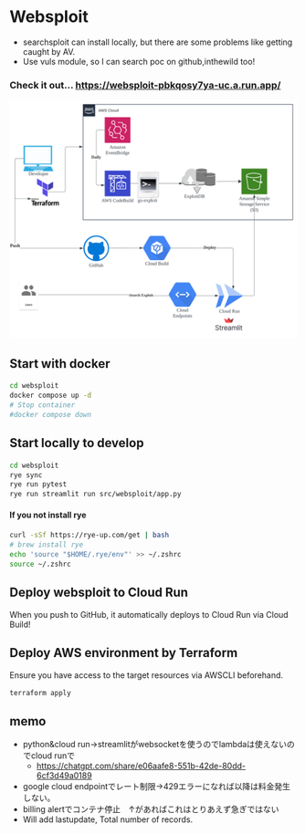 # Websploit
- searchsploit can install locally, but there are some problems like getting caught by AV.
- Use vuls module, so I can search poc on github,inthewild too!

### Check it out... https://websploit-pbkqosy7ya-uc.a.run.app/
![mmmm](img/websploit.svg)



## Start with docker
```sh
cd websploit
docker compose up -d
# Stop container
#docker compose down
```

## Start locally to develop 
```sh
cd websploit
rye sync
rye run pytest                                                                                         
rye run streamlit run src/websploit/app.py
```
#### If you not install rye
```sh
curl -sSf https://rye-up.com/get | bash
# brew install rye
echo 'source "$HOME/.rye/env"' >> ~/.zshrc
source ~/.zshrc
```

## Deploy websploit to Cloud Run
When you push to GitHub, it automatically deploys to Cloud Run via Cloud Build!

## Deploy AWS environment by Terraform
Ensure you have access to the target resources via AWSCLI beforehand.
```sh
terraform apply
```

## memo
- python&cloud run→streamlitがwebsocketを使うのでlambdaは使えないのでcloud runで
  - https://chatgpt.com/share/e06aafe8-551b-42de-80dd-6cf3d49a0189
- google cloud endpointでレート制限→429エラーになれば以降は料金発生しない。
- billing alertでコンテナ停止　↑があればこれはとりあえず急ぎではない
- Will add lastupdate, Total number of records.